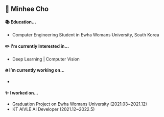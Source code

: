 ## 👋 Minhee Cho



#### 📚 Education...
 - Computer Engineering Student in Ewha Womans University, South Korea

#### ✏️ I'm currently Interested in...
- Deep Learning |  Computer Vision

#### 🔥 I’m currently working on...

- 

 #### ✨ I worked on...
- Graduation Project on Ewha Womans University (2021.03~2021.12)
- KT AIVLE AI Developer (2021.12~2022.5)
